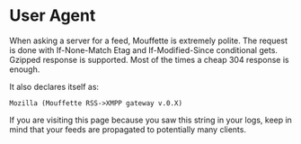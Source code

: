 # User Agent

When asking a server for a feed, Mouffette is extremely polite. The request is done with If-None-Match Etag and If-Modified-Since conditional gets. Gzipped response is supported. Most of the times a cheap 304 response is enough.

It also declares itself as: 

`Mozilla (Mouffette RSS->XMPP gateway v.0.X)`

If you are visiting this page because you saw this string in your logs, keep in mind that your feeds are propagated to potentially many clients.


